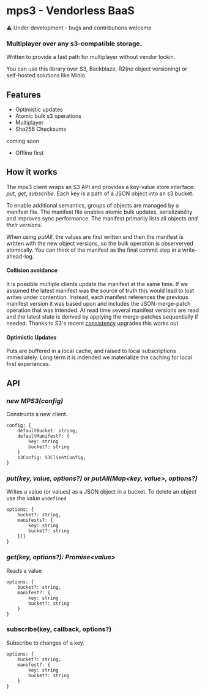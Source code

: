 # mps3 - Vendorless BaaS

⚠️ Under development - bugs and contributions welcome

### Multiplayer over any s3-compatible storage. 

Written to provide a fast path for multiplayer without vendor lockin.

You can use this library over S3, Backblaze, <strike>R2</strike>(no object versioning) or self-hosted solutions like Minio.

## Features

- Optimistic updates
- Atomic bulk s3 operations
- Multiplayer
- Sha256 Checksums

coming soon
- Offline first


## How it works

The mps3 client wraps an S3 API and provides a key-value store interface: *put*, *get*, *subscribe*. Each key is a path of a JSON object into an s3 bucket. 

To enable additional semantics, groups of objects are managed by a manifest file. The manifest file enables atomic bulk updates, serializability and improves sync performance. The manifest primarily lists all objects *and their versions*.

When using *putAll*, the values are first written and then the manifest is written with the new object versions, so the bulk operation is observerved atomically. You can think of the manifest as the final commit step in a write-ahead-log.

#### Collision avoidance

It is possible multiple clients update the manifest at the same time. If we assumed the latest manifest was the source of truth this would lead to lost writes under contention. Instead, each manifest references the previous manifest version it was based upon and includes the JSON-merge-patch operation that was intended. At read time several manifest versions are read and the latest state is derived by applying the merge-patches sequentially if needed. Thanks to S3's recent [consistency](https://aws.amazon.com/s3/consistency/) upgrades this works out.

#### Optimistic Updates

Puts are buffered in a local cache, and raised to local subscriptions immediately. Long term it is indended we materialize the caching for local first experiences.

## API

### *new MPS3(config)*

Constructs a new client. 

```
config: {
    defaultBucket: string;
    defaultManifest?: {
        key: string
        bucket?: string
    }
    s3Config: S3ClientConfig;
}
```

### *put(key, value, options?)* or *putAll(Map<key, value>, options?)*

Writes a value (or values) as a JSON object in a bucket. To delete an object use the value `undefined` 

```
options: {
    bucket?: string,
    manifests?: {
        key: string
        bucket?: string
    }[]
}
```

### *get(key, options?): Promise\<value\>*

Reads a value

```
options: {
    bucket?: string,
    manifest?: {
        key: string
        bucket?: string
    }
}
```

### subscribe(key, callback, options?)

Subscribe to changes of a key.

```
options: {
    bucket?: string,
    manifest?: {
        key: string
        bucket?: string
    }
}
```
